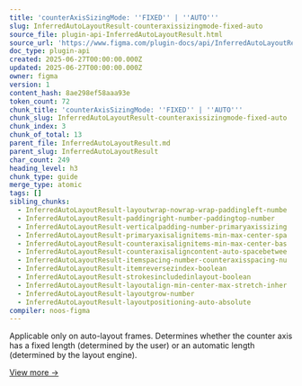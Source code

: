 ```yaml
---
title: 'counterAxisSizingMode: ''FIXED'' | ''AUTO'''
slug: InferredAutoLayoutResult-counteraxissizingmode-fixed-auto
source_file: plugin-api-InferredAutoLayoutResult.html
source_url: 'https://www.figma.com/plugin-docs/api/InferredAutoLayoutResult/'
doc_type: plugin-api
created: 2025-06-27T00:00:00.000Z
updated: 2025-06-27T00:00:00.000Z
owner: figma
version: 1
content_hash: 8ae298ef58aaa93e
token_count: 72
chunk_title: 'counterAxisSizingMode: ''FIXED'' | ''AUTO'''
chunk_slug: InferredAutoLayoutResult-counteraxissizingmode-fixed-auto
chunk_index: 3
chunk_of_total: 13
parent_file: InferredAutoLayoutResult.md
parent_slug: InferredAutoLayoutResult
char_count: 249
heading_level: h3
chunk_type: guide
merge_type: atomic
tags: []
sibling_chunks:
  - InferredAutoLayoutResult-layoutwrap-nowrap-wrap-paddingleft-numbe
  - InferredAutoLayoutResult-paddingright-number-paddingtop-number
  - InferredAutoLayoutResult-verticalpadding-number-primaryaxissizing
  - InferredAutoLayoutResult-primaryaxisalignitems-min-max-center-spa
  - InferredAutoLayoutResult-counteraxisalignitems-min-max-center-bas
  - InferredAutoLayoutResult-counteraxisaligncontent-auto-spacebetwee
  - InferredAutoLayoutResult-itemspacing-number-counteraxisspacing-nu
  - InferredAutoLayoutResult-itemreversezindex-boolean
  - InferredAutoLayoutResult-strokesincludedinlayout-boolean
  - InferredAutoLayoutResult-layoutalign-min-center-max-stretch-inher
  - InferredAutoLayoutResult-layoutgrow-number
  - InferredAutoLayoutResult-layoutpositioning-auto-absolute
compiler: noos-figma
---
```


Applicable only on auto-layout frames. Determines whether the counter axis has a fixed length (determined by the user) or an automatic length (determined by the layout engine).

[View more →](/plugin-docs/api/properties/nodes-counteraxissizingmode/)
